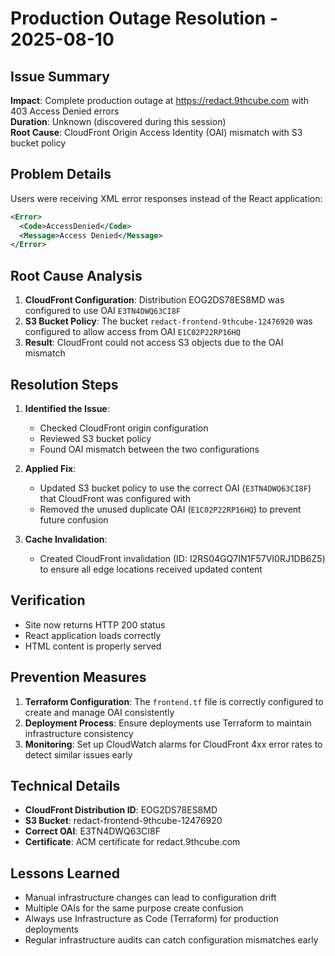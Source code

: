 # Production Outage Resolution - 2025-08-10

## Issue Summary
**Impact**: Complete production outage at https://redact.9thcube.com with 403 Access Denied errors  
**Duration**: Unknown (discovered during this session)  
**Root Cause**: CloudFront Origin Access Identity (OAI) mismatch with S3 bucket policy

## Problem Details
Users were receiving XML error responses instead of the React application:
```xml
<Error>
  <Code>AccessDenied</Code>
  <Message>Access Denied</Message>
</Error>
```

## Root Cause Analysis
1. **CloudFront Configuration**: Distribution EOG2DS78ES8MD was configured to use OAI `E3TN4DWQ63CI8F`
2. **S3 Bucket Policy**: The bucket `redact-frontend-9thcube-12476920` was configured to allow access from OAI `E1C02P22RP16HQ`
3. **Result**: CloudFront could not access S3 objects due to the OAI mismatch

## Resolution Steps
1. **Identified the Issue**:
   - Checked CloudFront origin configuration
   - Reviewed S3 bucket policy
   - Found OAI mismatch between the two configurations

2. **Applied Fix**:
   - Updated S3 bucket policy to use the correct OAI (`E3TN4DWQ63CI8F`) that CloudFront was configured with
   - Removed the unused duplicate OAI (`E1C02P22RP16HQ`) to prevent future confusion

3. **Cache Invalidation**:
   - Created CloudFront invalidation (ID: I2RS04GQ7IN1F57VI0RJ1DB6Z5) to ensure all edge locations received updated content

## Verification
- Site now returns HTTP 200 status
- React application loads correctly
- HTML content is properly served

## Prevention Measures
1. **Terraform Configuration**: The `frontend.tf` file is correctly configured to create and manage OAI consistently
2. **Deployment Process**: Ensure deployments use Terraform to maintain infrastructure consistency
3. **Monitoring**: Set up CloudWatch alarms for CloudFront 4xx error rates to detect similar issues early

## Technical Details
- **CloudFront Distribution ID**: EOG2DS78ES8MD
- **S3 Bucket**: redact-frontend-9thcube-12476920
- **Correct OAI**: E3TN4DWQ63CI8F
- **Certificate**: ACM certificate for redact.9thcube.com

## Lessons Learned
- Manual infrastructure changes can lead to configuration drift
- Multiple OAIs for the same purpose create confusion
- Always use Infrastructure as Code (Terraform) for production deployments
- Regular infrastructure audits can catch configuration mismatches early